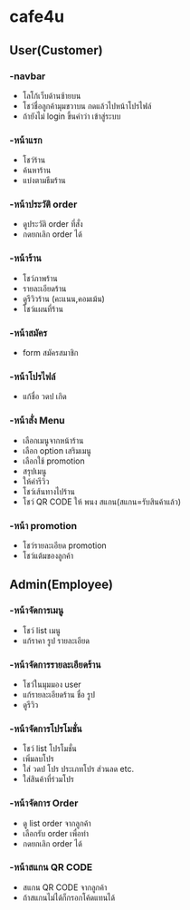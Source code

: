 # cafe4u

## User(Customer)
### -navbar
  * โลโก้เว็บด้านซ้ายบน
  * โชว์ชื่อลูกค้ามุมขวาบน กดแล้วไปหน้าโปรไฟล์
  * ถ้ายังไม่ login ขึ้นคำว่า เข้าสู่ระบบ
### -หน้าแรก
  * โชว์ร้าน
  * ค้นหาร้าน
  * แบ่งตามธีมร้าน
### -หน้าประวัติ order
  * ดูประวัติ order ที่สั่ง
  * กดยกเลิก order ได้
### -หน้าร้าน
  * โชว์ภาพร้าน
  * รายละเอียดร้าน
  * ดูรีวิวร้าน (คะแนน,คอมเม้น)
  * โชว์แผนที่ร้าน
### -หน้าสมัคร
 * form สมัครสมาชิก
### -หน้าโปรไฟล์
  * แก้ชื่อ วดป เกิด
### -หน้าสั่ง Menu
  * เลือกเมนูจากหน้าร้าน
  * เลือก option เสริมเมนู
  * เลือกใช้ promotion
  * สรุปเมนู
  * ให้คำรีวิว
  * โชว์เส้นทางไปร้าน
  * โชว์ QR CODE ให้ พนง สแกน(สแกน=รับสินค้าแล้ว)
### -หน้า promotion
  * โชว์รายละเอียด promotion
  * โชว์แต้มของลูกค้า
 
## Admin(Employee)
### -หน้าจัดการเมนู
  * โชว์ list เมนู
  * แก้ราคา รูป รายละเอียด
### -หน้าจัดการรายละเอียดร้าน
  * โชว์ในมุมมอง user
  * แก้รายละเอียดร้าน ชื่อ รูป
  * ดูรีวิว
### -หน้าจัดการโปรโมชั่น
  * โชว์ list โปรโมชั่น
  * เพิ่มลบโปร
  * ใส่ วดป โปร ประเภทโปร ส่วนลด etc.
  * ใส่สินค้าที่ร่วมโปร
### -หน้าจัดการ Order
  * ดู list order จากลูกค้า
  * เลือกรับ order เพื่อทำ
  * กดยกเลิก order ได้
### -หน้าสแกน QR CODE
  * สแกน QR CODE จากลูกค้า
  * ถ้าสแกนไม่ได้ก็กรอกโค้ดแทนได้
